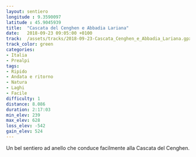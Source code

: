 ```yaml
---
layout: sentiero
longitude : 9.3590097
latitude : 45.9045939
title:  "Cascata del Cenghen e Abbadia Lariana"
date:   2018-09-23 09:05:00 +0100
track:  /assets/tracks/2018-09-23-Cascata_Cenghen_e_Abbadia_Lariana.gpx
track_color: green
categories:
- Italia
- Prealpi
tags:
- Ripido
- Andata e ritorno
- Natura
- Laghi
- Facile
difficulty: 1
distance: 8.086 
duration: 2:17:03
min_elev: 239
max_elev: 628
loss_elev: -542
gain_elev: 524
---
```


Un bel sentiero ad anello che conduce facilmente alla Cascata del Cenghen.
